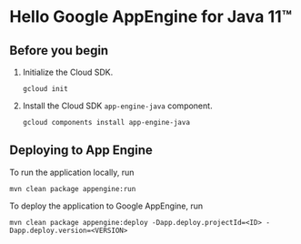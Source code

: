 # Hello Google AppEngine for Java 11™

## Before you begin

1.  Initialize the Cloud SDK.

        gcloud init

1.  Install the Cloud SDK `app-engine-java` component.

        gcloud components install app-engine-java

## Deploying to App Engine

To run the application locally, run

    mvn clean package appengine:run

To deploy the application to Google AppEngine, run

    mvn clean package appengine:deploy -Dapp.deploy.projectId=<ID> -Dapp.deploy.version=<VERSION>